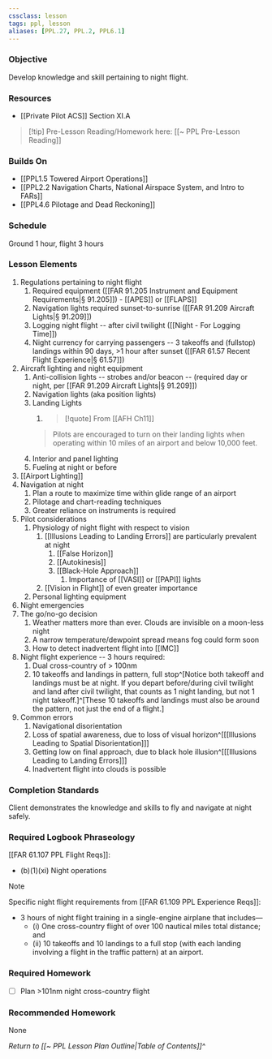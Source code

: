 ```yaml
---
cssclass: lesson
tags: ppl, lesson
aliases: [PPL.27, PPL.2, PPL6.1]
---
```

### Objective
Develop knowledge and skill pertaining to night flight.

### Resources
- [[Private Pilot ACS]] Section XI.A

> [!tip] Pre-Lesson Reading/Homework here: [[~ PPL Pre-Lesson Reading]]

### Builds On
- [[PPL1.5 Towered Airport Operations]]
- [[PPL2.2 Navigation Charts, National Airspace System, and Intro to FARs]]
- [[PPL4.6 Pilotage and Dead Reckoning]]

### Schedule
Ground 1 hour, flight 3 hours

### Lesson Elements
1. Regulations pertaining to night flight
	1. Required equipment ([[FAR 91.205 Instrument and Equipment Requirements|§ 91.205]]) - [[APES]] or [[FLAPS]]
	2. Navigation lights required sunset-to-sunrise ([[FAR 91.209 Aircraft Lights|§ 91.209]])
	3. Logging night flight -- after civil twilight ([[Night - For Logging Time]])
	4. Night currency for carrying passengers -- 3 takeoffs and (fullstop) landings within 90 days, >1 hour after sunset ([[FAR 61.57 Recent Flight Experience|§ 61.57]])
2. Aircraft lighting and night equipment
	1. Anti-collision lights -- strobes and/or beacon -- (required day or night, per [[FAR 91.209 Aircraft Lights|§ 91.209]])
	2. Navigation lights (aka position lights)
	3. Landing Lights
		1. > [!quote] From [[AFH Ch11]]
		> Pilots are encouraged to turn on their landing lights when operating within 10 miles of an airport and below 10,000 feet.
	4. Interior and panel lighting
	5. Fueling at night or before
1. [[Airport Lighting]]
2. Navigation at night
	1. Plan a route to maximize time within glide range of an airport
	2. Pilotage and chart-reading techniques
	3. Greater reliance on instruments is required
3. Pilot considerations
	1. Physiology of night flight with respect to vision
		1. [[Illusions Leading to Landing Errors]] are particularly prevalent at night
			1. [[False Horizon]]
			2. [[Autokinesis]]
			3. [[Black-Hole Approach]]
				1. Importance of [[VASI]] or [[PAPI]] lights
		2. [[Vision in Flight]] of even greater importance
	2. Personal lighting equipment
4. Night emergencies
5. The go/no-go decision
	1. Weather matters more than ever.  Clouds are invisible on a moon-less night
	2. A narrow temperature/dewpoint spread means fog could form soon
	3. How to detect inadvertent flight into [[IMC]]
6. Night flight experience -- 3 hours required:
	1. Dual cross-country of > 100nm
	2. 10 takeoffs and landings in pattern, full stop^[Notice both takeoff and landings must be at night. If you depart before/during civil twilight and land after civil twilight, that counts as 1 night landing, but not 1 night takeoff.]^[These 10 takeoffs and landings must also be around the pattern, not just the end of a flight.]
7. Common errors
	1. Navigational disorientation
	2. Loss of spatial awareness, due to loss of visual horizon^[[[Illusions Leading to Spatial Disorientation]]]
	3. Getting low on final approach, due to black hole illusion^[[[Illusions Leading to Landing Errors]]]
	4. Inadvertent flight into clouds is possible

### Completion Standards
Client demonstrates the knowledge and skills to fly and navigate at night safely.

### Required Logbook Phraseology
[[FAR 61.107 PPL Flight Reqs]]:
- (b)(1)(xi) Night operations

> [!note] 
> Specific night flight requirements from [[FAR 61.109 PPL Experience Reqs]]:
> - 3 hours of night flight training in a single-engine airplane that includes—
> 	- (i) One cross-country flight of over 100 nautical miles total distance; and
> 	- (ii) 10 takeoffs and 10 landings to a full stop (with each landing involving a flight in the traffic pattern) at an airport.

### Required Homework
 
- [ ] Plan >101nm night cross-country flight

### Recommended Homework
None 

*Return to [[~ PPL Lesson Plan Outline|Table of Contents]]^*
